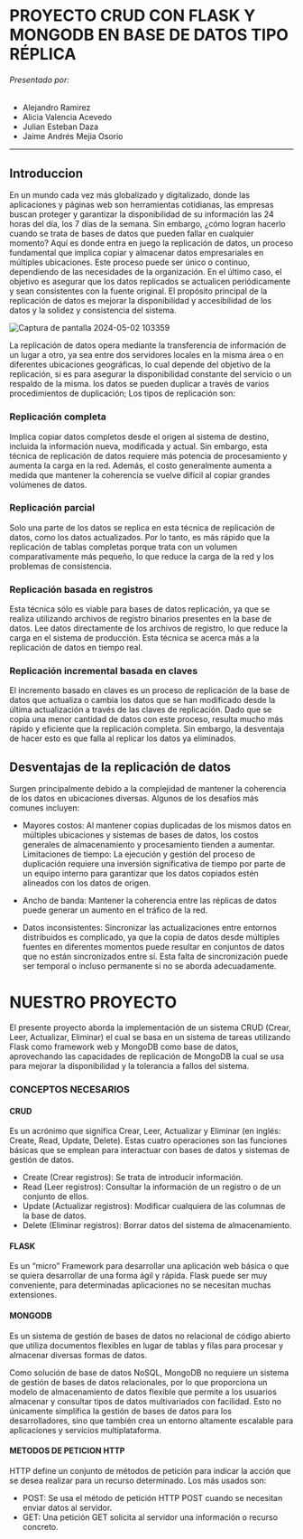 # PROYECTO CRUD CON FLASK Y MONGODB EN BASE DE DATOS TIPO RÉPLICA


###### Presentado por:
- Alejandro Ramirez 
- Alicia Valencia Acevedo
- Julian Esteban Daza
- Jaime Andrés Mejia Osorio
------------



## Introduccion
En un mundo cada vez más globalizado y digitalizado, donde las aplicaciones y páginas web son herramientas cotidianas,
las empresas buscan proteger y garantizar la disponibilidad de su información las 24 horas del día, los 7 días de la semana.
Sin embargo, ¿cómo logran hacerlo cuando se trata de bases de datos que pueden fallar en cualquier momento? Aquí es donde entra
en juego la replicación de datos, un proceso fundamental que implica copiar y almacenar datos empresariales en múltiples ubicaciones.
Este proceso puede ser único o continuo, dependiendo de las necesidades de la organización. En el último caso, el objetivo es asegurar
que los datos replicados se actualicen periódicamente y sean consistentes con la fuente original. El propósito principal de la replicación
de datos es mejorar la disponibilidad y accesibilidad de los datos y la solidez y consistencia del sistema.

![Captura de pantalla 2024-05-02 103359](https://github.com/JaimeAMejiaO/tasks_api/assets/131828918/545a0f82-cb05-4f1d-b4dc-ef3535eff3fc)


La replicación de datos opera mediante la transferencia de información de un lugar a otro, ya sea entre dos servidores locales en la misma área o en diferentes ubicaciones geográficas, lo cual depende del objetivo de la replicación, si es para asegurar la disponibilidad constante del servicio o un respaldo de la misma. los datos se pueden duplicar a través de varios procedimientos de duplicación; Los tipos de replicación son:


### Replicación completa

Implica copiar datos completos desde el origen al sistema de destino, incluida la información nueva, modificada y actual. Sin embargo, esta técnica de replicación de datos requiere más potencia de procesamiento y aumenta la carga en la red. Además, el costo generalmente aumenta a medida que mantener la coherencia se vuelve difícil al copiar grandes volúmenes de datos.


### Replicación parcial

Solo una parte de los datos se replica en esta técnica de replicación de datos, como los datos actualizados. Por lo tanto, es más rápido que la replicación de tablas completas porque trata con un volumen comparativamente más pequeño, lo que reduce la carga de la red y los problemas de consistencia.

### Replicación basada en registros

Esta técnica sólo es viable para bases de datos replicación, ya que se realiza utilizando archivos de registro binarios presentes en la base de datos. Lee datos directamente de los archivos de registro, lo que reduce la carga en el sistema de producción. Esta técnica se acerca más a la replicación de datos en tiempo real.


### Replicación incremental basada en claves

El incremento basado en claves es un proceso de replicación de la base de datos que actualiza o cambia los datos que se han modificado desde la última actualización a través de las claves de replicación. Dado que se copia una menor cantidad de datos con este proceso, resulta mucho más rápido y eficiente que la replicación completa. Sin embargo, la desventaja de hacer esto es que falla al replicar los datos ya eliminados.


## Desventajas de la replicación de datos

Surgen principalmente debido a la complejidad de mantener la coherencia de los datos en ubicaciones diversas. Algunos de los desafíos más comunes incluyen:

- Mayores costos: Al mantener copias duplicadas de los mismos datos en múltiples ubicaciones y sistemas de bases de datos, los costos generales de almacenamiento y procesamiento tienden a aumentar.
Limitaciones de tiempo: La ejecución y gestión del proceso de duplicación requiere una inversión significativa de tiempo por parte de un equipo interno para garantizar que los datos copiados estén alineados con los datos de origen.

- Ancho de banda: Mantener la coherencia entre las réplicas de datos puede generar un aumento en el tráfico de la red.
  
- Datos inconsistentes: Sincronizar las actualizaciones entre entornos distribuidos es complicado, ya que la copia de datos desde múltiples fuentes en diferentes momentos puede resultar en conjuntos de datos que no están sincronizados entre sí. Esta falta de sincronización puede ser temporal o incluso permanente si no se aborda adecuadamente.

# NUESTRO PROYECTO

El presente proyecto aborda la implementación de un sistema CRUD (Crear, Leer, Actualizar, Eliminar) el cual se basa en un sistema de tareas utilizando Flask como framework web y MongoDB como base de datos, aprovechando las capacidades de replicación de MongoDB la cual se usa para mejorar la disponibilidad y la tolerancia a fallos del sistema. 

### CONCEPTOS NECESARIOS

#### CRUD
Es un acrónimo que significa Crear, Leer, Actualizar y Eliminar (en inglés: Create, Read, Update, Delete). Estas cuatro operaciones son las funciones básicas que se emplean para interactuar con bases de datos y sistemas de gestión de datos.

- Create (Crear registros): Se trata de introducir información.
- Read (Leer registros): Consultar la información de un registro o de un conjunto de ellos.
- Update (Actualizar registros): Modificar cualquiera de las columnas de la base de datos.
- Delete (Eliminar registros): Borrar datos del sistema de almacenamiento.
  
#### FLASK
Es un “micro” Framework para desarrollar una aplicación web básica o que se quiera desarrollar de una forma ágil y rápida. Flask puede ser muy conveniente, para determinadas aplicaciones no se necesitan muchas extensiones.

#### MONGODB

Es un sistema de gestión de bases de datos no relacional de código abierto que utiliza documentos flexibles en lugar de tablas y filas para procesar y almacenar diversas formas de datos.

Como solución de base de datos NoSQL, MongoDB no requiere un sistema de gestión de bases de datos relacionales, por lo que proporciona un modelo de almacenamiento de datos flexible que permite a los usuarios almacenar y consultar tipos de datos multivariados con facilidad. Esto no únicamente simplifica la gestión de bases de datos para los desarrolladores, sino que también crea un entorno altamente escalable para aplicaciones y servicios multiplataforma.

#### METODOS DE PETICION HTTP
HTTP define un conjunto de métodos de petición para indicar la acción que se desea realizar para un recurso determinado. Los más usados son: 

- POST:  Se usa el método de petición HTTP POST cuando se necesitan enviar datos al servidor.
- GET: Una petición GET solicita al servidor una información o recurso concreto.




